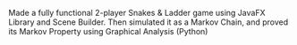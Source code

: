 Made a fully functional 2-player Snakes & Ladder game using JavaFX Library and Scene Builder. 
Then simulated it as a Markov Chain, and proved its Markov Property using Graphical Analysis (Python)
